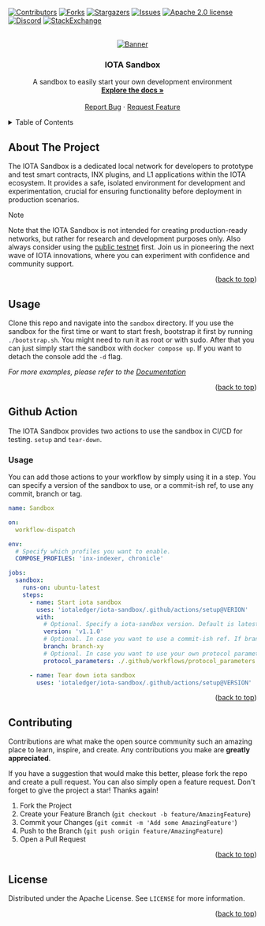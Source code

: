 <!-- This READM is based on the BEST-README-Template (https://github.com/othneildrew/Best-README-Template) -->
<div id="top"></div>
<!--
*** Thanks for checking out the Best-README-Template. If you have a suggestion
*** that would make this better, please fork the repo and create a pull request
*** or simply open an issue with the tag "enhancement".
*** Don't forget to give the project a star!
*** Thanks again! Now go create something AMAZING! :D
-->



<!-- PROJECT SHIELDS -->
<!--
*** I'm using markdown "reference style" links for readability.
*** Reference links are enclosed in brackets [ ] instead of parentheses ( ).
*** See the bottom of this document for the declaration of the reference variables
*** for contributors-url, forks-url, etc. This is an optional, concise syntax you may use.
*** https://www.markdownguide.org/basic-syntax/#reference-style-links
-->
[![Contributors][contributors-shield]][contributors-url]
[![Forks][forks-shield]][forks-url]
[![Stargazers][stars-shield]][stars-url]
[![Issues][issues-shield]][issues-url]
[![Apache 2.0 license][license-shield]][license-url]
[![Discord][discord-shield]][discord-url]
[![StackExchange][stackexchange-shield]][stackexchange-url]


<!-- PROJECT LOGO -->
<br />
<div align="center">
    <a href="https://github.com/iotaledger/iota-sandbox">
        <img src="banner.png" alt="Banner">
    </a>
    <h3 align="center">IOTA Sandbox</h3>
    <p align="center">
        A sandbox to easily start your own development environment
        <br />
        <a href="https://wiki.iota.org"><strong>Explore the docs »</strong></a>
        <br />
        <br />
        <a href="https://github.com/iotaledger/iota-sandbox/labels/bug">Report Bug</a>
        ·
        <a href="https://github.com/iotaledger/iota-sandbox/labels/request">Request Feature</a>
    </p>
</div>



<!-- TABLE OF CONTENTS -->
<details>
  <summary>Table of Contents</summary>
  <ol>
    <li>
      <a href="#about-the-project">About The Project</a>
    </li>
    <li><a href="#usage">Usage</a></li>
    <li><a href="#github-action">Github Action</a></li>
    <li><a href="#contributing">Contributing</a></li>
    <li><a href="#license">License</a></li>
  </ol>
</details>



<!-- ABOUT THE PROJECT -->
## About The Project

The IOTA Sandbox is a dedicated local network for developers to prototype and test smart contracts, INX plugins, and L1 applications within the IOTA ecosystem. It provides a safe, isolated environment for development and experimentation, crucial for ensuring functionality before deployment in production scenarios. 

> [!NOTE]
> Note that the IOTA Sandbox is not intended for creating production-ready networks, but rather for research and development purposes only. Also always consider using the [public testnet](https://wiki.iota.org/build/networks-endpoints/#public-testnet) first. Join us in pioneering the next wave of IOTA innovations, where you can experiment with confidence and community support.

<p align="right">(<a href="#top">back to top</a>)</p>



<!-- USAGE EXAMPLES -->
## Usage

Clone this repo and navigate into the `sandbox` directory.
If you use the sandbox for the first time or want to start fresh, bootstrap it first by running `./bootstrap.sh`. You might need to run it as root or with sudo. After that you can just simply start the sandbox with `docker compose up`. If you want to detach the console add the `-d` flag.

_For more examples, please refer to the [Documentation](https://example.com)_

<p align="right">(<a href="#top">back to top</a>)</p>



<!-- GITHUB ACTION -->
## Github Action

The IOTA Sandbox provides two actions to use the sandbox in CI/CD for testing. `setup` and `tear-down`.

### Usage

You can add those actions to your workflow by simply using it in a step. You can specify a version of the sandbox to use, or a commit-ish ref, to use any commit, branch or tag.

```yml
name: Sandbox

on:
  workflow-dispatch

env:
  # Specify which profiles you want to enable.
  COMPOSE_PROFILES: 'inx-indexer, chronicle'

jobs:
  sandbox:
    runs-on: ubuntu-latest
    steps:
      - name: Start iota sandbox
        uses: 'iotaledger/iota-sandbox/.github/actions/setup@VERION'
        with:
          # Optional. Specify a iota-sandbox version. Default is latest
          version: 'v1.1.0'
          # Optional. In case you want to use a commit-ish ref. If branch is set it will always overrule version
          branch: branch-xy
          # Optional. In case you want to use your own protocol parameters
          protocol_parameters: ./.github/workflows/protocol_parameters.json

      - name: Tear down iota sandbox
        uses: 'iotaledger/iota-sandbox/.github/actions/setup@VERSION'
```

<p align="right">(<a href="#top">back to top</a>)</p>



<!-- CONTRIBUTING -->
## Contributing

Contributions are what make the open source community such an amazing place to learn, inspire, and create. Any contributions you make are **greatly appreciated**.

If you have a suggestion that would make this better, please fork the repo and create a pull request. You can also simply open a feature request.
Don't forget to give the project a star! Thanks again!

1. Fork the Project
2. Create your Feature Branch (`git checkout -b feature/AmazingFeature`)
3. Commit your Changes (`git commit -m 'Add some AmazingFeature'`)
4. Push to the Branch (`git push origin feature/AmazingFeature`)
5. Open a Pull Request

<p align="right">(<a href="#top">back to top</a>)</p>



<!-- LICENSE -->
## License

Distributed under the Apache License. See `LICENSE` for more information.

<p align="right">(<a href="#top">back to top</a>)</p>



<!-- MARKDOWN LINKS & IMAGES -->
<!-- https://www.markdownguide.org/basic-syntax/#reference-style-links -->
[contributors-shield]: https://img.shields.io/github/contributors/iotaledger/iota-sandbox.svg?style=for-the-badge
[contributors-url]: https://github.com/iotaledger/iota-sandbox/graphs/contributors
[forks-shield]: https://img.shields.io/github/forks/iotaledger/iota-sandbox.svg?style=for-the-badge
[forks-url]: https://github.com/iotaledger/iota-sandbox/network/members
[stars-shield]: https://img.shields.io/github/stars/iotaledger/iota-sandbox.svg?style=for-the-badge
[stars-url]: https://github.com/iotaledger/iota-sandbox/stargazers
[issues-shield]: https://img.shields.io/github/issues/iotaledger/iota-sandbox.svg?style=for-the-badge
[issues-url]: https://github.com/iotaledger/iota-sandbox/issues
[license-shield]: https://img.shields.io/github/license/iotaledger/iota-sandbox.svg?style=for-the-badge
[license-url]: https://github.com/iotaledger/iota-sandbox/blob/main/LICENSE
[discord-shield]: https://img.shields.io/badge/Discord-9cf.svg?style=for-the-badge&logo=discord
[discord-url]: https://discord.iota.org
[stackexchange-shield]: https://img.shields.io/badge/StackExchange-9cf.svg?style=for-the-badge&logo=stackexchange
[stackexchange-url]: https://iota.stackexchange.com
